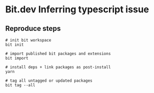 # Bit.dev Inferring typescript issue

## Reproduce steps

```shell
# init bit workspace
bit init

# import published bit packages and extensions
bit import

# install deps + link packages as post-install 
yarn

# tag all untagged or updated packages
bit tag --all
```